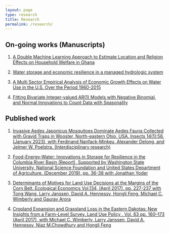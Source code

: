 ```yaml
---
layout: page
type: research
title: Research
permalink: /research/
---
```


## On-going works (Manuscripts)

1. [A Double Machine Learning Approach to Estimate Location and Religion Effects on Household Welfare in Ghana](https://github.com/moslur/moslur.github.io/blob/master/assets/machine_learning_paper_draft.pdf)

2. [Water storage and economic resilience in a managed hydrologic system](https://github.com/moslur/moslur.github.io/blob/master/assets/water_use_paper_draft.pdf)

3. [A Multi Sector Empirical Analysis of Economic Growth Effects on Water Use in the U.S. Over the Period 1960-2015](https://github.com/moslur/moslur.github.io/blob/master/assets/water_use_paper_draft.pdf)

4. [Fitting Bivariate Integer-valued AR(1) Models with Negative Binomial, and Normal Innovations to Count Data with Seasonality](https://github.com/moslur/moslur.github.io/blob/master/assets/time_series_project_draft.pdf)


## Published work

1. <a href="https://pubmed.ncbi.nlm.nih.gov/36661984/" target="_blank">Invasive Aedes Japonicus Mosquitoes Dominate Aedes Fauna Collected with Gravid Traps in Wooster, North-eastern Ohio, USA. Insects 14(1):56. (January 2023), with Ferdinand Nanfack-Minkeu, Alexander Delong, and Jelmer W. Poelstra. (Interdisciplinary research) </a>

2. <a href="https://s3.wp.wsu.edu/uploads/sites/1428/2019/12/2019-FINAL-Columbia-FEW-Progress-Report.pdf" target="_blank">Food-Energy-Water: Innovations in Storage for Resilience in the Columbia River Basin (Report), Supported by Washington State University, National Science Foundation and United States Department of Agriculture. (December 2019), pp. 36-38 with Jonathan Yoder</a>

3. <a href="https://www.sciencedirect.com/science/article/abs/pii/S0921800916304888" target ="_blank" target="_blank"> Determinants of Motives for Land Use Decisions at the Margins of the Corn Belt. Ecological Economics Vol.134, (April 2017), pp. 227-237 with Tong Wang, Larry Janssen, David A. Hennessy, Hongli Feng, Michael C. Wimberly and Gaurav Arora </a>

4. <a href="https://www.sciencedirect.com/science/article/pii/S0264837716310857" target="_blank"> Cropland Expansion and Grassland Loss in the Eastern Dakotas: New Insights from a Farm-Level Survey. Land Use Policy . Vol. 63 pp. 160–173 (April 2017), with Michael C. Wimberly, Larry Janssen, David A. Hennessy, Niaz M.Chowdhury and Hongli Feng </a>


